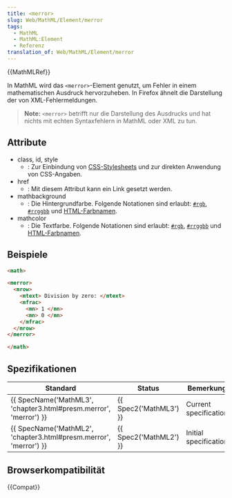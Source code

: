 ```yaml
---
title: <merror>
slug: Web/MathML/Element/merror
tags:
  - MathML
  - MathML:Element
  - Referenz
translation_of: Web/MathML/Element/merror
---
```

{{MathMLRef}}

In MathML wird das `<merror>`-Element genutzt, um Fehler in einem mathematischen Ausdruck hervorzuheben. In Firefox ähnelt die Darstellung der von XML-Fehlermeldungen.

> **Note:** `<merror>` betrifft nur die Darstellung des Ausdrucks und hat nichts mit echten Syntaxfehlern in MathML oder XML zu tun.

## Attribute

- class, id, style
  - : Zur Einbindung von [CSS-Stylesheets](/de/docs/Web/CSS) und zur direkten Anwendung von CSS-Angaben.
- href
  - : Mit diesem Attribut kann ein Link gesetzt werden.
- mathbackground
  - : Die Hintergrundfarbe. Folgende Notationen sind erlaubt: [`#rgb`](https://developer.mozilla.org/de/docs/Web/CSS/Farben#rgb%28%29), [`#rrggbb`](https://developer.mozilla.org/de/docs/Web/CSS/Farben#rgb%28%29) und [HTML-Farbnamen](/de/docs/Web/CSS/Farben#Werte).
- mathcolor
  - : Die Textfarbe. Folgende Notationen sind erlaubt: [`#rgb`](https://developer.mozilla.org/de/docs/Web/CSS/Farben#rgb%28%29), [`#rrggbb`](https://developer.mozilla.org/de/docs/Web/CSS/Farben#rgb%28%29) und [HTML-Farbnamen](/de/docs/Web/CSS/Farben#Werte).

## Beispiele

```html
<math>

<merror>
  <mrow>
    <mtext> Division by zero: </mtext>
    <mfrac>
      <mn> 1 </mn>
      <mn> 0 </mn>
    </mfrac>
  </mrow>
</merror>

</math>
```

## Spezifikationen

| Standard                                                                                 | Status                       | Bemerkung             |
| ---------------------------------------------------------------------------------------- | ---------------------------- | --------------------- |
| {{ SpecName('MathML3', 'chapter3.html#presm.merror', 'merror') }} | {{ Spec2('MathML3') }} | Current specification |
| {{ SpecName('MathML2', 'chapter3.html#presm.merror', 'merror') }} | {{ Spec2('MathML2') }} | Initial specification |

## Browserkompatibilität

{{Compat}}
